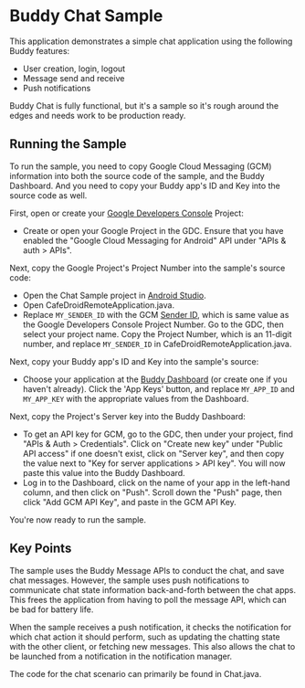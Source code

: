 # Buddy Chat Sample

This application demonstrates a simple chat application using the following Buddy features:

* User creation, login, logout
* Message send and receive
* Push notifications 

Buddy Chat is fully functional, but it's a sample so it's rough around the edges and needs work to be production ready.

## Running the Sample

To run the sample, you need to copy Google Cloud Messaging (GCM) information into both the source code of the sample, and the Buddy Dashboard. And you need to copy your Buddy app's ID and Key into the source code as well.

First, open or create your [Google Developers Console](https://console.developers.google.com/project) Project:

- Create or open your Google Project in the GDC. Ensure that you have enabled the "Google Cloud Messaging for Android" API under "APIs & auth > APIs".

Next, copy the Google Project's Project Number into the sample's source code:

- Open the Chat Sample project in [Android Studio](http://developer.android.com/sdk/index.html).
- Open CafeDroidRemoteApplication.java.
- Replace `MY_SENDER_ID` with the GCM [Sender ID](https://developers.google.com/cloud-messaging/gcm#senderid), which is same value as the Google Developers Console Project Number. Go to the GDC, then select your project name. Copy the Project Number, which is an 11-digit number, and replace `MY_SENDER_ID` in CafeDroidRemoteApplication.java.

Next, copy your Buddy app's ID and Key into the sample's source:

- Choose your application at the [Buddy Dashboard](https://buddyplatform.com) (or create one if you haven't already). Click the 'App Keys' button, and replace `MY_APP_ID` and `MY_APP_KEY` with the appropriate values from the Dashboard.

Next, copy the Project's Server key into the Buddy Dashboard:

- To get an API key for GCM, go to the GDC, then under your project, find "APIs & Auth > Credentials". Click on "Create new key" under "Public API access" if one doesn't exist, click on "Server key", and then copy the value next to "Key for server applications > API key". You will now paste this value into the Buddy Dashboard.
- Log in to the Dashboard, click on the name of your app in the left-hand column, and then click on "Push". Scroll down the "Push" page, then click "Add GCM API Key", and paste in the GCM API Key.

You're now ready to run the sample. 

## Key Points

The sample uses the Buddy Message APIs to conduct the chat, and save chat messages. However, the sample uses push notifications to communicate chat state information back-and-forth between the chat apps. This frees the application from having to poll the message API, which can be bad for battery life.

When the sample receives a push notification, it checks the notification for which chat action it should perform, such as updating the chatting state with the other client, or fetching new messages. This also allows the chat to be launched from a notification in the notification manager.

The code for the chat scenario can primarily be found in Chat.java.